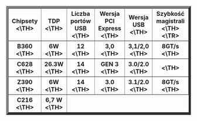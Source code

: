 <!DOCTYPE html>
<html lang="pl-PL">
<html>
<head>
<meta charset="utf-8">
<title> Mateusz Wit Tabela </title>
</head>
<body>
<TABLE BORDER=6>
<TR><TH> Chipsety <\TH> <TH> TDP <\TH> <TH> Liczba portów USB <\TH> <TH> Wersja PCI Express <\TH> <TH> Wersja USB <\TH> <TH> Szybkość magistrali <\TH> <\TR>
<TR><TH> B360 <\TH> <TH> 6W <\TH> <TH> 12 <\TH> <TH> 3,0 <\TH> <TH> 3,1/2,0 <\TH> <TH> 8GT/s <\TH>
<TR><TH> C628 <\TH> <TH> 26.3W <\TH> <TH> 14 <\TH> <TH> GEN 3 <\TH> <TH> 3.0/2.0 <\TH> <TH> <\TH>
<TR><TH> Z390 <\TH> <TH> 6W <\TH> <TH> 14 <\TH> <TH> 3.0 <\TH> <TH> 3.1/2.0 <\TH> <TH> 8GT/s <\TH>
<TR><TH> C216 <\TH> <TH> 6,7 W <\TH>
  
